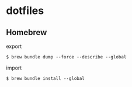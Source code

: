 # dotfiles

## Homebrew

export

```
$ brew bundle dump --force --describe --global
```

import

```
$ brew bundle install --global
```

